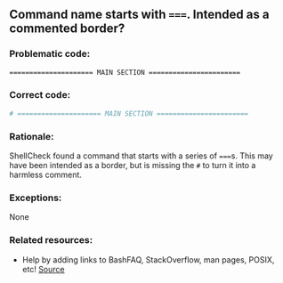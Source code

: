 ##  Command name starts with `===`. Intended as a commented border?

### Problematic code:

```sh
===================== MAIN SECTION =======================
```

### Correct code:

```sh
# ===================== MAIN SECTION =======================
```
### Rationale:

ShellCheck found a command that starts with a series of `===`s. This may have been intended as a border, but is missing the `#` to turn it into a harmless comment.

### Exceptions:

None

### Related resources:

* Help by adding links to BashFAQ, StackOverflow, man pages, POSIX, etc!
[Source](https://github.com/koalaman/shellcheck/wiki/SC2274)

